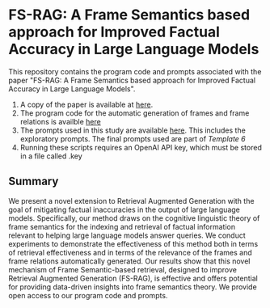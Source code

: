 # FS-RAG: A Frame Semantics based approach for Improved Factual Accuracy in Large Language Models

This repository contains the program code and prompts associated with the paper "FS-RAG: A Frame Semantics based approach for Improved Factual Accuracy in Large Language Models".
1. A copy of the paper is available at [here](https://github.com/H-TayyarMadabushi/A-Frame-Semantics-based-approach-for-Improved-Factual-Accuracy-in-Large-Language-Models/blob/main/Paper/FS-RAG-paper.pdf).
2. The program code for the automatic generation of frames and frame relations is availble [here](https://github.com/H-TayyarMadabushi/A-Frame-Semantics-based-approach-for-Improved-Factual-Accuracy-in-Large-Language-Models/blob/main/src/frameCreator.py)
3. The prompts used in this study are available [here](https://github.com/H-TayyarMadabushi/A-Frame-Semantics-based-approach-for-Improved-Factual-Accuracy-in-Large-Language-Models/blob/main/src/TestTemplates.py). This includes the exploratory prompts. The final prompts used are part of *Template 6*
4. Running these scripts requires an OpenAI API key, which must be stored in a file called .key

## Summary
We present a novel extension to Retrieval Augmented Generation with the goal of mitigating factual inaccuracies in the output of large language models. Specifically, our method draws on the cognitive linguistic theory of frame semantics for the indexing and retrieval of factual information relevant to helping large language models answer queries. We conduct experiments to demonstrate the effectiveness of this method both in terms of retrieval effectiveness and in terms of the relevance of the frames and frame relations automatically generated. Our results show that this novel mechanism of Frame Semantic-based retrieval, designed to improve Retrieval Augmented Generation (FS-RAG), is effective and offers potential for providing data-driven insights into frame semantics theory. We provide open access to our program code and prompts.
